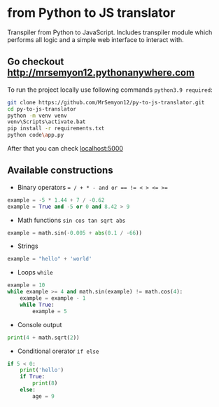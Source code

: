 # from Python to JS translator

Transpiler from Python to JavaScript. Includes transpiler module which performs
all logic and a simple web interface to interact with.

## <a>Go checkout http://mrsemyon12.pythonanywhere.com

To run the project locally use following commands `python3.9 required`:

```bash
git clone https://github.com/MrSemyon12/py-to-js-translator.git
cd py-to-js-translator
python -m venv venv
venv\Scripts\activate.bat
pip install -r requirements.txt
python code\app.py
```

After that you can check [localhost:5000](http://localhost:5000)


## Available constructions
* Binary operators `= / + * - and or == != < > <= >=`
```python
example = -5 * 1.44 + 7 / -0.62
example = True and -5 or 0 and 8.42 > 9
```
* Math functions `sin cos tan sqrt abs`
```python
example = math.sin(-0.005 + abs(0.1 / -66))
```
* Strings
```python
example = "hello" + 'world'
```
* Loops `while`
```python
example = 10
while example >= 4 and math.sin(example) != math.cos(4):
    example = example - 1
    while True:
        example = 5
```
* Console output
```python
print(4 + math.sqrt(2))
```
* Conditional orerator `if else`
```python
if 5 < 0:
    print('hello')
    if True:
        print(8)
    else:
        age = 9
```
